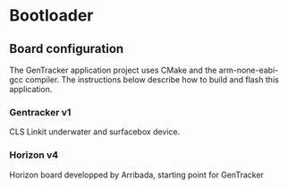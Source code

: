 # Bootloader

## Board configuration
The GenTracker application project uses CMake and the arm-none-eabi-gcc compiler.
The instructions below describe how to build and flash this application.

### Gentracker v1
CLS Linkit underwater and surfacebox device.

### Horizon v4
Horizon board developped by Arribada, starting point for GenTracker
